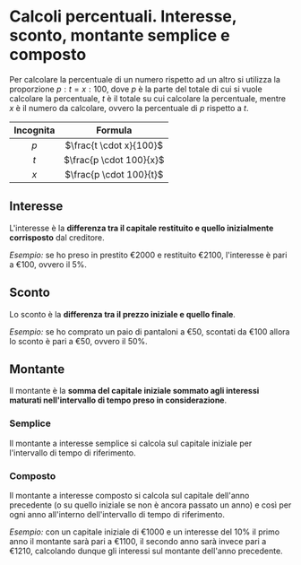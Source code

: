 # Calcoli percentuali. Interesse, sconto, montante semplice e composto

Per calcolare la percentuale di un numero rispetto ad un altro si utilizza la
proporzione $p : t = x : 100$, dove $p$ è la parte del totale di cui si vuole
calcolare la percentuale, $t$ è il totale su cui calcolare la percentuale,
mentre $x$ è il numero da calcolare, ovvero la percentuale di $p$ rispetto a
$t$.

| Incognita | Formula |
| :-: | :-: |
| $p$ | $\frac{t \cdot x}{100}$ |
| $t$ | $\frac{p \cdot 100}{x}$ |
| $x$ | $\frac{p \cdot 100}{t}$ |

## Interesse

L'interesse è la **differenza tra il capitale restituito e quello inizialmente
corrisposto** dal creditore.

*Esempio:* se ho preso in prestito $\text{€}2000$ e restituito $\text{€}2100$,
l'interesse è pari a $\text{€}100$, ovvero il $5\%$.

## Sconto

Lo sconto è la **differenza tra il prezzo iniziale e quello finale**.

*Esempio:* se ho comprato un paio di pantaloni a $\text{€}50$, scontati da
$\text{€}100$ allora lo sconto è pari a $\text{€}50$, ovvero il $50\%$.

## Montante

Il montante è la **somma del capitale iniziale sommato agli interessi maturati
nell'intervallo di tempo preso in considerazione**.

### Semplice

Il montante a interesse semplice si calcola sul capitale iniziale per
l'intervallo di tempo di riferimento.

### Composto

Il montante a interesse composto si calcola sul capitale dell'anno precedente (o
su quello iniziale se non è ancora passato un anno) e così per ogni anno
all'interno dell'intervallo di tempo di riferimento.

*Esempio:* con un capitale iniziale di $\text{€}1000$ e un interesse del $10\%$
il primo anno il montante sarà pari a $\text{€}1100$, il secondo anno sarà
invece pari a $\text{€}1210$, calcolando dunque gli interessi sul montante
dell'anno precedente.
